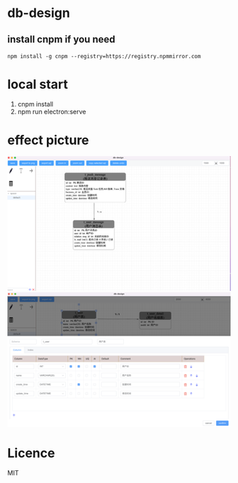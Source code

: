 # db-design

## install cnpm if you need

```text
npm install -g cnpm --registry=https://registry.npmmirror.com
```

# local start

1. cnpm install
2. npm run electron:serve

# effect picture
![main.png](./main.png)
![table.png](./table.png)

# Licence
MIT

